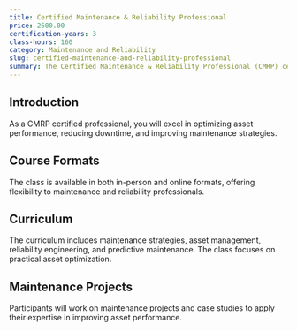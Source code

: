 ```yaml
---
title: Certified Maintenance & Reliability Professional
price: 2600.00
certification-years: 3
class-hours: 160
category: Maintenance and Reliability
slug: certified-maintenance-and-reliability-professional
summary: The Certified Maintenance & Reliability Professional (CMRP) certification is designed for professionals in maintenance and reliability roles. This comprehensive class covers maintenance strategies, asset management, and reliability engineering. It equips candidates with the skills needed to optimize asset performance and reduce downtime.
---
```


## Introduction

As a CMRP certified professional, you will excel in optimizing asset performance, reducing downtime, and improving maintenance strategies.

## Course Formats

The class is available in both in-person and online formats, offering flexibility to maintenance and reliability professionals.

## Curriculum

The curriculum includes maintenance strategies, asset management, reliability engineering, and predictive maintenance. The class focuses on practical asset optimization.

## Maintenance Projects

Participants will work on maintenance projects and case studies to apply their expertise in improving asset performance.


